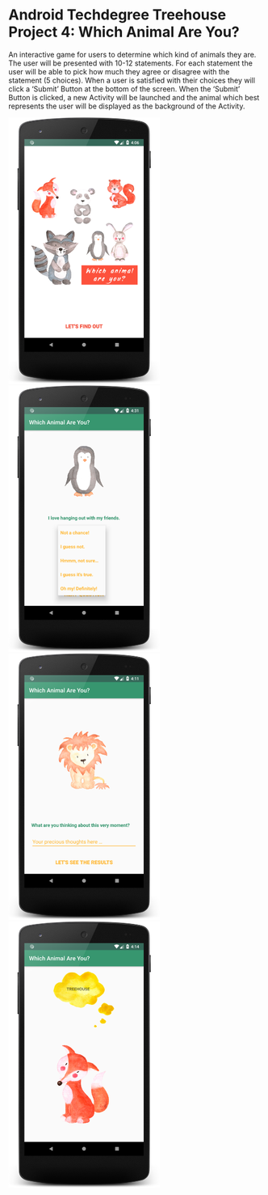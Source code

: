 # Android Techdegree Treehouse Project 4: Which Animal Are You?

An interactive game for users to determine which kind of animals they are. The user will be presented with 10-12 statements. For each statement the user will be able to pick how much they agree or disagree with the statement (5 choices). When a user is satisfied with their choices they will click a ‘Submit’ Button at the bottom of the screen. When the ‘Submit’ Button is clicked, a new Activity will be launched and the animal which best represents the user will be displayed as the background of the Activity.


<img src="screenshot_which_animal_quiz_01.png" width="300"/> <img src="screenshot_which_animal_quiz_07.png" width="300"/>
<img src="screenshot_which_animal_quiz_04.png" width="300"/> <img src="screenshot_which_animal_quiz_06.png" width="300"/>


